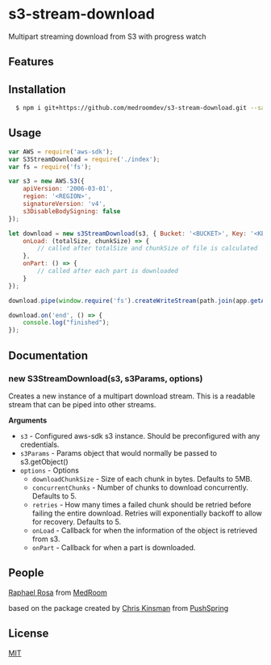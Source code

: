 # s3-stream-download

Multipart streaming download from S3 with progress watch

## Features

## Installation

``` bash
  $ npm i git+https://github.com/medroomdev/s3-stream-download.git --save
```

## Usage

```js
var AWS = require('aws-sdk');
var S3StreamDownload = require('./index');
var fs = require('fs');

var s3 = new AWS.S3({
    apiVersion: '2006-03-01',
    region: '<REGION>',
    signatureVersion: 'v4',
    s3DisableBodySigning: false
});

let download = new s3StreamDownload(s3, { Bucket: '<BUCKET>', Key: '<KEY>' }, { downloadChunkSize:  1024 * 1024, concurrentChunks: 15, 
    onLoad: (totalSize, chunkSize) => {
        // called after totalSize and chunkSize of file is calculated
    }, 
    onPart: () => {
        // called after each part is downloaded
    }
});

download.pipe(window.require('fs').createWriteStream(path.join(app.getAppPath(), '<FILEPATH>')));

download.on('end', () => {
    console.log("finished");
});
```

## Documentation

### new S3StreamDownload(s3, s3Params, options)

Creates a new instance of a multipart download stream.  This is a readable stream that can be
piped into other streams.

__Arguments__

* `s3` - Configured aws-sdk s3 instance.  Should be preconfigured with any credentials.
* `s3Params` - Params object that would normally be passed to s3.getObject()
* `options` - Options
    - `downloadChunkSize` - Size of each chunk in bytes.  Defaults to 5MB.
    - `concurrentChunks` - Number of chunks to download concurrently. Defaults to 5.
    - `retries` - How many times a failed chunk should be retried before failing the entire download. Retries will exponentially backoff to allow for recovery.  Defaults to 5.
    - `onLoad` - Callback for when the information of the object is retrieved from s3.
    - `onPart` - Callback for when a part is downloaded.



## People

[Raphael Rosa](https://github.com/RaphaelRosa) from [MedRoom](http://www.medroom.com.br)

based on the package created by [Chris Kinsman](https://github.com/chriskinsman) from [PushSpring](http://www.pushspring.com)

## License

  [MIT](LICENSE)

[shippable-image]: https://api.shippable.com/projects/57bfbd4c016a370e00eb8907/badge?branch=master
[shippable-url]: https://app.shippable.com/projects/57bfbd4c016a370e00eb8907
